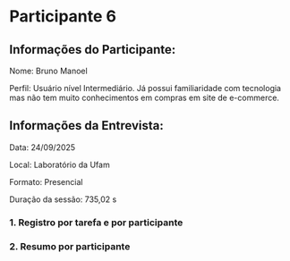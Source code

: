 # Participante 6

## Informações do Participante:
Nome: Bruno Manoel

Perfil: Usuário nível Intermediário. Já possui familiaridade com tecnologia mas não tem muito conhecimentos em compras em site de e-commerce. 

## Informações da Entrevista: 
Data: 24/09/2025

Local: Laboratório da Ufam

Formato: Presencial 

Duração da sessão: 735,02 s

### 1. Registro por tarefa e por participante
### 2. Resumo por participante
